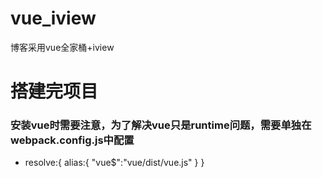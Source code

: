 # vue_iview
博客采用vue全家桶+iview

# 搭建完项目
### 安装vue时需要注意，为了解决vue只是runtime问题，需要单独在webpack.config.js中配置
+ resolve:{
  alias:{
    "vue$":"vue/dist/vue.js"
  }
}


